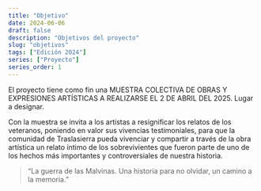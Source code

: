 ```yaml
---
title: "Objetivo"
date: 2024-06-06
draft: false
description: "Objetivos del proyecto"
slug: "objetivos"
tags: ["Edición 2024"]
series: ["Proyecto"]
series_order: 1
---
```


El proyecto  tiene como fin   una  MUESTRA COLECTIVA DE  OBRAS Y EXPRESIONES ARTÍSTICAS A REALIZARSE EL 2 DE ABRIL DEL 2025. Lugar a designar. 

Con la muestra se invita a  los artistas a resignificar los relatos de los veteranos, poniendo en valor sus  vivencias testimoniales,  para que la comunidad de Traslasierra pueda vivenciar y compartir a través de la obra artística un relato íntimo de los sobrevivientes que fueron parte de uno de los hechos más importantes y controversiales de nuestra historia. 
> “La guerra de las Malvinas. Una historia para no olvidar, un camino a la memoria.”
